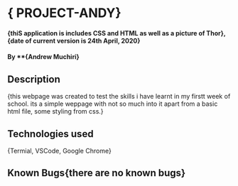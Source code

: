 # { PROJECT-ANDY}
#### {thiS application is includes CSS and HTML as well as a picture of Thor}, {date of current version is 24th April, 2020}
#### By **{Andrew Muchiri}
## Description
 {this webpage was created to test the skills i have learnt in my firstt week of school. its a simple weppage with not so much into it apart from a basic html file, some styling from css.}
 ## Technologies used
 {Termial, VSCode, Google Chrome}
 ## Known Bugs{there are no known bugs}
 